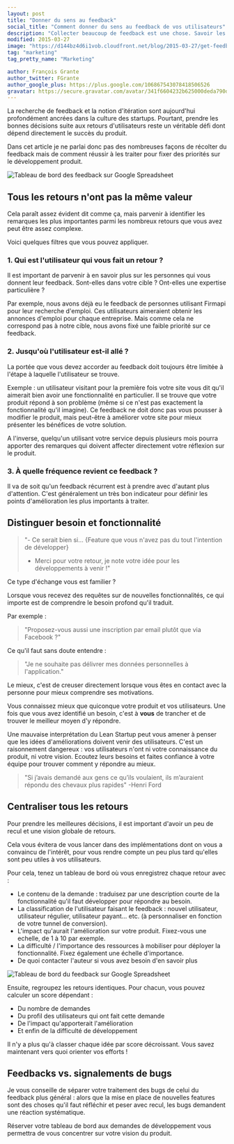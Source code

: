 ```yaml
---
layout: post
title: "Donner du sens au feedback"
social_title: "Comment donner du sens au feedback de vos utilisateurs"
description: "Collecter beaucoup de feedback est une chose. Savoir les analyser pour prendre les meilleures décisions en est une autre."
modified: 2015-03-27
image: "https://d144bz4d6i1vob.cloudfront.net/blog/2015-03-27/get-feedbacks-zopim.png"
tag: "marketing"
tag_pretty_name: "Marketing"

author: François Grante
author_twitter: FGrante
author_google_plus: https://plus.google.com/106867543078418506526
gravatar: https://secure.gravatar.com/avatar/341f6604232b625000deda790d8d39cd?d=mm&s=30&r=G
---
```


La recherche de feedback et la notion d'itération sont aujourd'hui profondément ancrées dans la culture des startups. Pourtant, prendre les bonnes décisions suite aux retours d'utilisateurs reste un véritable défi dont dépend directement le succès du produit.

Dans cet article je ne parlai donc pas des nombreuses façons de récolter du feedback mais de comment réussir à les traiter pour fixer des priorités sur le développement produit.

<img class="img-responsive" src="https://d144bz4d6i1vob.cloudfront.net/blog/2015-03-27/get-feedbacks-zopim.png" alt="Tableau de bord des feedback sur Google Spreadsheet">

## Tous les retours n'ont pas la même valeur

Cela paraît assez évident dit comme ça, mais parvenir à identifier les remarques les plus importantes parmi les nombreux retours que vous avez peut être assez complexe.

Voici quelques filtres que vous pouvez appliquer.

### 1. Qui est l'utilisateur qui vous fait un retour ?

Il est important de parvenir à en savoir plus sur les personnes qui vous donnent leur feedback. Sont-elles dans votre cible ? Ont-elles une expertise particulière ?

Par exemple, nous avons déjà eu le feedback de personnes utilisant Firmapi pour leur recherche d'emploi. Ces utilisateurs aimeraient obtenir les annonces d'emploi pour chaque entreprise. Mais comme cela ne correspond pas à notre cible, nous avons fixé une faible priorité sur ce feedback.

### 2. Jusqu'où l'utilisateur est-il allé ?

La portée que vous devez accorder au feedback doit toujours être limitée à l'étape à laquelle l'utilisateur se trouve.

Exemple : un utilisateur visitant pour la première fois votre site vous dit qu'il aimerait bien avoir une fonctionnalité en particulier. Il se trouve que votre produit répond à son problème (même si ce n'est pas exactement la fonctionnalité qu'il imagine). Ce feedback ne doit donc pas vous pousser à modifier le produit, mais peut-être à améliorer votre site pour mieux présenter les bénéfices de votre solution.

A l'inverse, quelqu'un utilisant votre service depuis plusieurs mois pourra apporter des remarques qui doivent affecter directement votre réflexion sur le produit.

### 3. À quelle fréquence revient ce feedback ?

Il va de soit qu'un feedback récurrent est à prendre avec d'autant plus d'attention. C'est généralement un très bon indicateur pour définir les points d'amélioration les plus importants à traiter.

## Distinguer besoin et fonctionnalité

> "- Ce serait bien si... {Feature que vous n'avez pas du tout l'intention de développer}<br>
> - Merci pour votre retour, je note votre idée pour les développements à venir !"

Ce type d'échange vous est familier ?

Lorsque vous recevez des requêtes sur de nouvelles fonctionnalités, ce qui importe est de comprendre le besoin profond qu'il traduit.

Par exemple :

> "Proposez-vous aussi une inscription par email plutôt que via Facebook ?"

Ce qu'il faut sans doute entendre :

> "Je ne souhaite pas délivrer mes données personnelles à l'application."

Le mieux, c'est de creuser directement lorsque vous êtes en contact avec la personne pour mieux comprendre ses motivations.

Vous connaissez mieux que quiconque votre produit et vos utilisateurs. Une fois que vous avez identifié un besoin, c'est à **vous** de trancher et de trouver le meilleur moyen d'y répondre.

Une mauvaise interprétation du Lean Startup peut vous amener à penser que les idées d'améliorations doivent venir des utilisateurs. C'est un raisonnement dangereux : vos utilisateurs n'ont ni votre connaissance du produit, ni votre vision. Ecoutez leurs besoins et faites confiance à votre équipe pour trouver comment y répondre au mieux.

> "Si j’avais demandé aux gens ce qu’ils voulaient, ils m’auraient répondu des chevaux plus rapides" -Henri Ford

## Centraliser tous les retours

Pour prendre les meilleures décisions, il est important d'avoir un peu de recul et une vision globale de retours.

Cela vous évitera de vous lancer dans des implémentations dont on vous a convaincu de l'intérêt, pour vous rendre compte un peu plus tard qu'elles sont peu utiles à vos utilisateurs.

Pour cela, tenez un tableau de bord où vous enregistrez chaque retour avec :

* Le contenu de la demande : traduisez par une description courte de la fonctionnalité qu'il faut développer pour répondre au besoin.
* La classification de l'utilisateur faisant le feedback : nouvel utilisateur, utilisateur régulier, utilisateur payant... etc. (à personnaliser en fonction de votre tunnel de conversion).
* L'impact qu'aurait l'amélioration sur votre produit. Fixez-vous une echelle, de 1 à 10 par exemple.
* La difficulté / l'importance des ressources à mobiliser pour déployer la fonctionnalité. Fixez également une échelle d'importance.
* De quoi contacter l'auteur si vous avez besoin d'en savoir plus

<img class="img-responsive" src="https://d144bz4d6i1vob.cloudfront.net/blog/2015-03-27/feedbacks-spreadsheet.png" alt="Tableau de bord du feedback sur Google Spreadsheet">

Ensuite, regroupez les retours identiques. Pour chacun, vous pouvez calculer un score dépendant :

* Du nombre de demandes
* Du profil des utilisateurs qui ont fait cette demande
* De l'impact qu'apporterait l'amélioration
* Et enfin de la difficulté de développement

Il n'y a plus qu'à classer chaque idée par score décroissant. Vous savez maintenant vers quoi orienter vos efforts !


## Feedbacks vs. signalements de bugs

Je vous conseille de séparer votre traitement des bugs de celui du feedback plus général : alors que la mise en place de nouvelles features sont des choses qu'il faut réfléchir et peser avec recul, les bugs demandent une réaction systématique.

Réserver votre tableau de bord aux demandes de développement vous permettra de vous concentrer sur votre vision du produit.